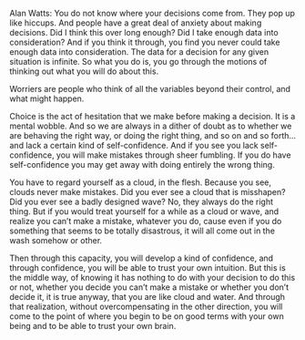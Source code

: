 Alan Watts:
You do not know where your decisions come from. They pop up like hiccups. And people have a great deal of anxiety about making decisions. Did I think this over long enough? Did I take enough data into consideration? And if you think it through, you find you never could take enough data into consideration. The data for a decision for any given situation is infinite. So what you do is, you go through the motions of thinking out what you will do about this.

Worriers are people who think of all the variables beyond their control, and what might happen.

Choice is the act of hesitation that we make before making a decision. It is a mental wobble. And so we are always in a dither of doubt as to whether we are behaving the right way, or doing the right thing, and so on and so forth…and lack a certain kind of self-confidence. And if you see you lack self-confidence, you will make mistakes through sheer fumbling. If you do have self-confidence you may get away with doing entirely the wrong thing.

You have to regard yourself as a cloud, in the flesh. Because you see, clouds never make mistakes. Did you ever see a cloud that is misshapen? Did you ever see a badly designed wave? No, they always do the right thing. But if you would treat yourself for a while as a cloud or wave, and realize you can’t make a mistake, whatever you do, cause even if you do something that seems to be totally disastrous, it will all come out in the wash somehow or other.

Then through this capacity, you will develop a kind of confidence, and through confidence, you will be able to trust your own intuition. But this is the middle way, of knowing it has nothing to do with your decision to do this or not, whether you decide you can’t make a mistake or whether you don’t decide it, it is true anyway, that you are like cloud and water. And through that realization, without overcompensating in the other direction, you will come to the point of where you begin to be on good terms with your own being and to be able to trust your own brain.